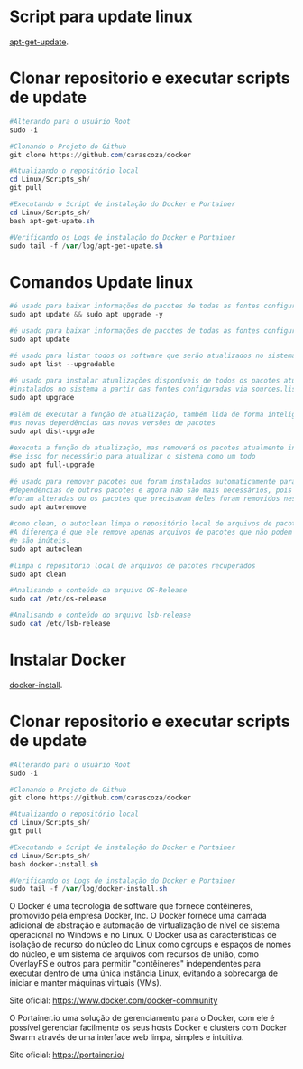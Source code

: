 # Script para update linux
[apt-get-update](./scripts/apt-get-upate.sh).

# Clonar repositorio e executar scripts de update

```powershell
#Alterando para o usuário Root
sudo -i

#Clonando o Projeto do Github
git clone https://github.com/carascoza/docker

#Atualizando o repositório local
cd Linux/Scripts_sh/
git pull

#Executando o Script de instalação do Docker e Portainer
cd Linux/Scripts_sh/
bash apt-get-upate.sh

#Verificando os Logs de instalação do Docker e Portainer
sudo tail -f /var/log/apt-get-upate.sh
```

# Comandos Update linux

```powershell
#é usado para baixar informações de pacotes de todas as fontes configuradas.
sudo apt update && sudo apt upgrade -y

#é usado para baixar informações de pacotes de todas as fontes configuradas.
sudo apt update

#é usado para listar todos os software que serão atualizados no sistema.
sudo apt list --upgradable
 
#é usado para instalar atualizações disponíveis de todos os pacotes atualmente 
#instalados no sistema a partir das fontes configuradas via sources.list
sudo apt upgrade
 
#além de executar a função de atualização, também lida de forma inteligente com 
#as novas dependências das novas versões de pacotes
sudo apt dist-upgrade
 
#executa a função de atualização, mas removerá os pacotes atualmente instalados 
#se isso for necessário para atualizar o sistema como um todo
sudo apt full-upgrade
 
#é usado para remover pacotes que foram instalados automaticamente para satisfazer 
#dependências de outros pacotes e agora não são mais necessários, pois as dependências 
#foram alteradas ou os pacotes que precisavam deles foram removidos nesse meio tempo.
sudo apt autoremove
 
#como clean, o autoclean limpa o repositório local de arquivos de pacotes recuperados. 
#A diferença é que ele remove apenas arquivos de pacotes que não podem mais ser baixados 
#e são inúteis.
sudo apt autoclean
 
#limpa o repositório local de arquivos de pacotes recuperados
sudo apt clean

#Analisando o conteúdo da arquivo OS-Release
sudo cat /etc/os-release

#Analisando o conteúdo do arquivo lsb-release
sudo cat /etc/lsb-release
```

# Instalar Docker 
[docker-install](./scripts/docker-install.sh).

# Clonar repositorio e executar scripts de update

```powershell
#Alterando para o usuário Root
sudo -i

#Clonando o Projeto do Github
git clone https://github.com/carascoza/docker

#Atualizando o repositório local
cd Linux/Scripts_sh/
git pull

#Executando o Script de instalação do Docker e Portainer
cd Linux/Scripts_sh/
bash docker-install.sh

#Verificando os Logs de instalação do Docker e Portainer
sudo tail -f /var/log/docker-install.sh
```

O Docker é uma tecnologia de software que fornece contêineres, promovido pela empresa Docker, Inc. O Docker fornece uma 
camada adicional de abstração e automação de virtualização de nível de sistema operacional no Windows e no Linux. O Docker
usa as características de isolação de recurso do núcleo do Linux como cgroups e espaços de nomes do núcleo, e um sistema de
arquivos com recursos de união, como OverlayFS e outros para permitir "contêineres" independentes para executar dentro de 
uma única instância Linux, evitando a sobrecarga de iniciar e manter máquinas virtuais (VMs).

Site oficial: https://www.docker.com/docker-community

O Portainer.io uma solução de gerenciamento para o Docker, com ele é possível gerenciar facilmente os seus hosts Docker e 
clusters com Docker Swarm através de uma interface web limpa, simples e intuitiva.

Site oficial: https://portainer.io/